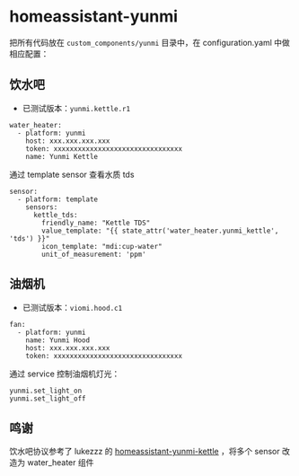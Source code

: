 # homeassistant-yunmi

把所有代码放在 `custom_components/yunmi` 目录中，在 configuration.yaml 中做相应配置：

## 饮水吧

* 已测试版本：`yunmi.kettle.r1`

```
water_heater:
  - platform: yunmi
    host: xxx.xxx.xxx.xxx
    token: xxxxxxxxxxxxxxxxxxxxxxxxxxxxxxxx
    name: Yunmi Kettle
```

通过 template sensor 查看水质 tds

```
sensor:
  - platform: template
    sensors:
      kettle_tds:
        friendly_name: "Kettle TDS"
        value_template: "{{ state_attr('water_heater.yunmi_kettle', 'tds') }}"
        icon_template: "mdi:cup-water"
        unit_of_measurement: 'ppm'
```

## 油烟机

* 已测试版本：`viomi.hood.c1`

```
fan:
  - platform: yunmi
    name: Yunmi Hood
    host: xxx.xxx.xxx.xxx
    token: xxxxxxxxxxxxxxxxxxxxxxxxxxxxxxxx
 ```
 
 通过 service 控制油烟机灯光：
 
 ```
 yunmi.set_light_on
 yunmi.set_light_off
 ```

## 鸣谢

饮水吧协议参考了 lukezzz 的 [homeassistant-yunmi-kettle](https://github.com/lukezzz/homeassistant-yunmi-kettle) ，将多个 sensor 改造为 water_heater 组件
